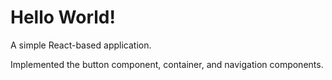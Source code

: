 # Hello World!
A simple React-based application.

Implemented the button component, container, and navigation components.
